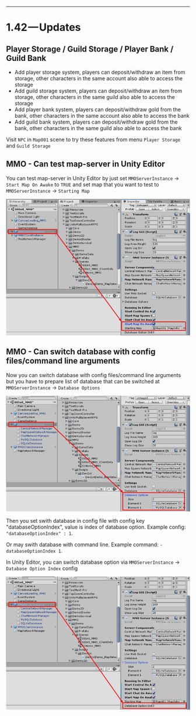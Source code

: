 * * *

1.42 — Updates
==============

## Player Storage / Guild Storage / Player Bank / Guild Bank

* Add player storage system, players can deposit/withdraw an item from storage, other characters in the same account also able to access the storage
* Add guild storage system, players can deposit/withdraw an item from storage, other characters in the same guild also able to access the storage
* Add player bank system, players can deposit/withdraw gold from the bank, other characters in the same account also able to access the bank
* Add guild bank system, players can deposit/withdraw gold from the bank, other characters in the same guild also able to access the bank

Visit `NPC` in `Map001` scene to try these features from menu `Player Storage` and `Guild Storage`

## MMO - Can test map-server in Unity Editor

You can test map-server in Unity Editor by just set `MMOServerInstance` → `Start Map On Awake` to `TRUE` and set map that you want to test to `MMOServerInstance` → `Starting Map`

![](../images/testing_mapserver.png)

## MMO - Can switch database with config files/command line arguments

Now you can switch database with config files/command line arguments but you have to prepare list of database that can be switched at `MMOServerInstance` → `Database Options`

![](../images/set_database_options.png)

Then you set swith database in config file with config key "databaseOptionIndex", value is index of database option. Example config: `"databaseOptionIndex" : 1`.

Or may swith database with command line. Example command: `-databaseOptionIndex 1`.

In Unity Editor, you can switch database option via `MMOServerInstance` → `Database Option Index` config

![](../images/switch_database.png)